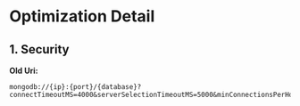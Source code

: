 # Optimization Detail

## 1. Security

**Old Uri:** 

```
mongodb://{ip}:{port}/{database}?connectTimeoutMS=4000&serverSelectionTimeoutMS=5000&minConnectionsPerHost=50&connectionsPerHost=100
```